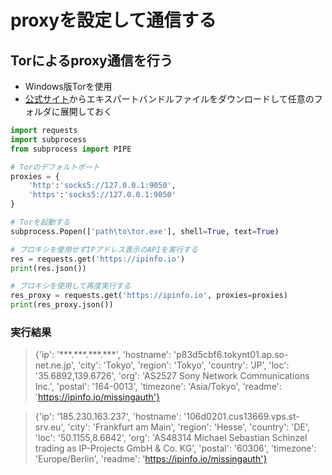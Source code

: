 # proxyを設定して通信する

## Torによるproxy通信を行う

* Windows版Torを使用
* [公式サイト](https://www.torproject.org/ja/download/tor/)からエキスパートバンドルファイルをダウンロードして任意のフォルダに展開しておく


```python
import requests
import subprocess
from subprocess import PIPE

# Torのデフォルトポート
proxies = {
    'http':'socks5://127.0.0.1:9050',
    'https':'socks5://127.0.0.1:9050'
}

# Torを起動する
subprocess.Popen(['path\to\tor.exe'], shell=True, text=True)

# プロキシを使用せずIPアドレス表示のAPIを実行する
res = requests.get('https://ipinfo.io')
print(res.json())

# プロキシを使用して再度実行する
res_proxy = requests.get('https://ipinfo.io', proxies=proxies)
print(res_proxy.json())

```

### 実行結果

> {'ip': '\*\*\*.\*\*\*.\*\*\*.\*\*\*', 'hostname': 'p83d5cbf6.tokynt01.ap.so-net.ne.jp', 'city': 'Tokyo', 'region': 'Tokyo', 'country': 'JP', 'loc': '35.6892,139.6726', 'org': 'AS2527 Sony Network Communications Inc.', 'postal': '164-0013', 'timezone': 'Asia/Tokyo', 'readme': 'https://ipinfo.io/missingauth'}

> {'ip': '185.230.163.237', 'hostname': '106d0201.cus13669.vps.st-srv.eu', 'city': 'Frankfurt am Main', 'region': 'Hesse', 'country': 'DE', 'loc': '50.1155,8.6842', 'org': 'AS48314 Michael Sebastian Schinzel trading as IP-Projects GmbH & Co. KG', 'postal': '60306', 'timezone': 'Europe/Berlin', 'readme': 'https://ipinfo.io/missingauth'}
